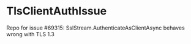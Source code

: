 # TlsClientAuthIssue
Repo for issue #69315: SslStream.AuthenticateAsClientAsync behaves wrong with TLS 1.3
